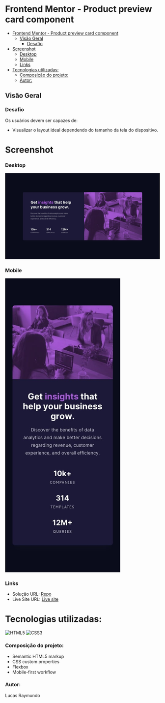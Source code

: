 # Frontend Mentor - Product preview card component

- [Frontend Mentor - Product preview card component](#frontend-mentor---product-preview-card-component)
  - [Visão Geral](#visão-geral)
    - [Desafio](#desafio)
- [Screenshot](#screenshot)
    - [Desktop](#desktop)
    - [Mobile](#mobile)
    - [Links](#links)
- [Tecnologias utilizadas:](#tecnologias-utilizadas)
    - [Composição do projeto:](#composição-do-projeto)
    - [Autor:](#autor)


## Visão Geral

### Desafio

Os usuários devem ser capazes de:

- Visualizar o layout ideal dependendo do tamanho da tela do dispositivo.

# Screenshot

### Desktop
![Design preview for the Product preview card component coding challenge](./design/desktop-design.jpg)

### Mobile
![Design preview for the Product preview card component coding challenge](./design/mobile-design.jpg)

### Links
- Solução URL: [Repo](https://github.com/Lucs25/stats-preview-challenger)
- Live Site URL: [Live site](https://stats-preview-challenger.vercel.app/)


# Tecnologias utilizadas:
![HTML5](https://img.shields.io/badge/html5-%23E34F26.svg?style=for-the-badge&logo=html5&logoColor=white) ![CSS3](https://img.shields.io/badge/css3-%231572B6.svg?style=for-the-badge&logo=css3&logoColor=white)

### Composição do projeto:
- Semantic HTML5 markup
- CSS custom properties
- Flexbox
- Mobile-first workflow

### Autor:
Lucas Raymundo
